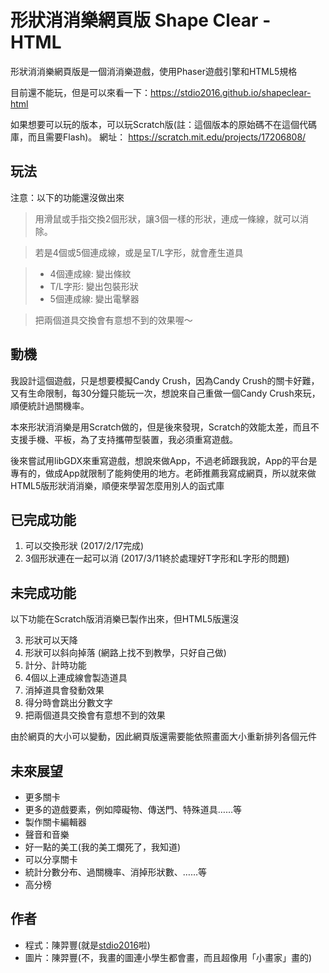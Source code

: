 # 形狀消消樂網頁版 Shape Clear - HTML
形狀消消樂網頁版是一個消消樂遊戲，使用Phaser遊戲引擎和HTML5規格

目前還不能玩，但是可以來看一下：<https://stdio2016.github.io/shapeclear-html>

如果想要可以玩的版本，可以玩Scratch版(註：這個版本的原始碼不在這個代碼庫，而且需要Flash)。
網址： https://scratch.mit.edu/projects/17206808/

## 玩法
注意：以下的功能還沒做出來

> 用滑鼠或手指交換2個形狀，讓3個一樣的形狀，連成一條線，就可以消除。

> 若是4個或5個連成線，或是呈T/L字形，就會產生道具

> * 4個連成線: 變出條紋
> * T/L字形: 變出包裝形狀
> * 5個連成線: 變出電擊器

> 把兩個道具交換會有意想不到的效果喔～

## 動機
我設計這個遊戲，只是想要模擬Candy Crush，因為Candy Crush的關卡好難，又有生命限制，每30分鐘只能玩一次，想說來自己重做一個Candy Crush來玩，順便統計過關機率。

本來形狀消消樂是用Scratch做的，但是後來發現，Scratch的效能太差，而且不支援手機、平板，為了支持攜帶型裝置，我必須重寫遊戲。

後來嘗試用libGDX來重寫遊戲，想說來做App，不過老師跟我說，App的平台是專有的，做成App就限制了能夠使用的地方。老師推薦我寫成網頁，所以就來做HTML5版形狀消消樂，順便來學習怎麼用別人的函式庫

## 已完成功能

1. 可以交換形狀 (2017/2/17完成)
2. 3個形狀連在一起可以消 (2017/3/11終於處理好T字形和L字形的問題)

## 未完成功能

以下功能在Scratch版消消樂已製作出來，但HTML5版還沒

3. 形狀可以天降
4. 形狀可以斜向掉落 (網路上找不到教學，只好自己做)
5. 計分、計時功能
6. 4個以上連成線會製造道具
7. 消掉道具會發動效果
8. 得分時會跳出分數文字
9. 把兩個道具交換會有意想不到的效果

由於網頁的大小可以變動，因此網頁版還需要能依照畫面大小重新排列各個元件

## 未來展望

* 更多關卡
* 更多的遊戲要素，例如障礙物、傳送門、特殊道具……等
* 製作關卡編輯器
* 聲音和音樂
* 好一點的美工(我的美工爛死了，我知道)
* 可以分享關卡
* 統計分數分布、過關機率、消掉形狀數、……等
* 高分榜

## 作者
* 程式：陳羿豐(就是[stdio2016](https://www.github.com/stdio2016)啦)
* 圖片：陳羿豐(不，我畫的圖連小學生都會畫，而且超像用「小畫家」畫的)
